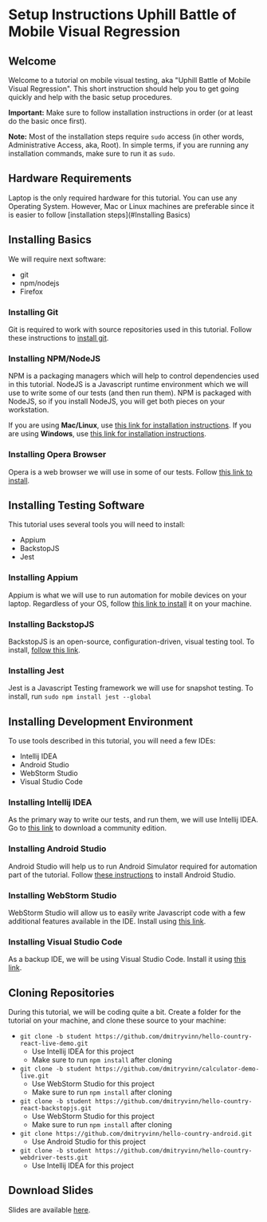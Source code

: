 # Setup Instructions Uphill Battle of Mobile Visual Regression

## Welcome
Welcome to a tutorial on mobile visual testing, aka "Uphill Battle of Mobile Visual Regression". 
This short instruction should help you to get going quickly and help with the basic setup procedures.

**Important:** Make sure to follow installation instructions in order (or at least do the basic once first).

**Note:** Most of the installation steps require ```sudo``` access (in other words, Administrative Access, aka, Root). 
In simple terms, if you are running any installation commands, make sure to run it as ```sudo```.

## Hardware Requirements
Laptop is the only required hardware for this tutorial. You can use any Operating System. 
However, Mac or Linux machines are preferable since it is easier to follow [installation steps](#Installing Basics)

## Installing Basics
We will require next software:
* git
* npm/nodejs
* Firefox

### Installing Git
Git is required to work with source repositories used in this tutorial. 
Follow these instructions to [install git](https://www.linode.com/docs/development/version-control/how-to-install-git-on-linux-mac-and-windows/).

### Installing NPM/NodeJS
NPM is a packaging managers which will help to control dependencies used in this tutorial. 
NodeJS is a Javascript runtime environment which we will use to write some of our tests (and then run them).
NPM is packaged with NodeJS, so if you install NodeJS, you will get both pieces on your workstation.

If you are using **Mac/Linux**, use [this link for installation instructions](https://wsvincent.com/install-node-js-npm-mac/).
If you are using **Windows**, use [this link for installation instructions](https://wsvincent.com/install-node-js-npm-windows/).

### Installing Opera Browser
Opera is a web browser we will use in some of our tests. 
Follow [this link to install](https://www.opera.com/).

## Installing Testing Software
This tutorial uses several tools you will need to install:
* Appium
* BackstopJS
* Jest

### Installing Appium
Appium is what we will use to run automation for mobile devices on your laptop. 
Regardless of your OS, follow [this link to install](https://www.edgewordstraining.co.uk/2017/07/05/install-appium-server-windows/) it on your machine.

### Installing BackstopJS
BackstopJS is an open-source, configuration-driven, visual testing tool. 
To install, [follow this link](https://www.npmjs.com/package/backstopjs).

### Installing Jest
Jest is a Javascript Testing framework we will use for snapshot testing. 
To install, run ```sudo npm install jest --global```


## Installing Development Environment
To use tools described in this tutorial, you will need a few IDEs:

* Intellij IDEA
* Android Studio
* WebStorm Studio
* Visual Studio Code

### Installing Intellij IDEA
As the primary way to write our tests, and run them, we will use Intellij IDEA. 
Go to [this link](https://www.jetbrains.com/idea/download/) to download a community edition.

### Installing Android Studio
Android Studio will help us to run Android Simulator required for automation part of the tutorial.
Follow [these instructions](https://developer.android.com/studio/install) to install Android Studio.

### Installing WebStorm Studio
WebStorm Studio will allow us to easily write Javascript code with a few additional features available in the IDE. 
Install using [this link](https://www.jetbrains.com/webstorm/download).

### Installing Visual Studio Code
As a backup IDE, we will be using Visual Studio Code. 
Install it using [this link](https://code.visualstudio.com/).

## Cloning Repositories
During this tutorial, we will be coding quite a bit. 
Create a folder for the tutorial on your machine, and clone these source to your machine:
* ```git clone -b student https://github.com/dmitryvinn/hello-country-react-live-demo.git```
    * Use Intellij IDEA for this project
    * Make sure to run ```npm install``` after cloning
* ```git clone -b student https://github.com/dmitryvinn/calculator-demo-live.git```
    * Use WebStorm Studio for this project
    * Make sure to run ```npm install``` after cloning
* ```git clone -b student https://github.com/dmitryvinn/hello-country-react-backstopjs.git```
    * Use WebStorm Studio for this project
    * Make sure to run ```npm install``` after cloning
* ```git clone https://github.com/dmitryvinn/hello-country-android.git```
    * Use Android Studio for this project
* ```git clone -b student https://github.com/dmitryvinn/hello-country-webdriver-tests.git```
    * Use Intellij IDEA for this project

## Download Slides
Slides are available [here](https://www.dropbox.com/s/y6pvq9fbvq8qaxf/%5BStudent%20Version%5D%20%5BWorkshop%5D%5BCurrent%5D%20Uphill%20Battle%20Of%20Mobile%20Visual%20Regression%20-%203.5%20hours%20version%2C%20workshop%20%282%29.pptx?dl=0).
